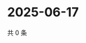 # 2025-06-17

共 0 条

<!-- BEGIN ZHIHUQUESTIONS -->
<!-- 最后更新时间 Tue Jun 17 2025 15:11:58 GMT+0800 (China Standard Time) -->

<!-- END ZHIHUQUESTIONS -->

